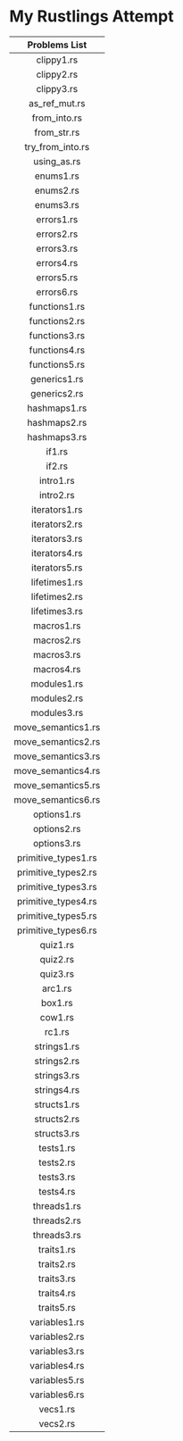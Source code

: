 # My Rustlings Attempt

|Problems List|
|:-----------:|
|clippy1.rs           |
| clippy2.rs          |
| clippy3.rs          |
| as_ref_mut.rs       |
| from_into.rs        |
| from_str.rs         |
| try_from_into.rs    |
| using_as.rs         |
| enums1.rs           |
| enums2.rs           |
| enums3.rs           |
| errors1.rs          |
| errors2.rs          |
| errors3.rs          |
| errors4.rs          |
| errors5.rs          |
| errors6.rs          |
| functions1.rs       |
| functions2.rs       |
| functions3.rs       |
| functions4.rs       |
| functions5.rs       |
| generics1.rs        |
| generics2.rs        |
| hashmaps1.rs        |
| hashmaps2.rs        |
| hashmaps3.rs        |
| if1.rs              |
| if2.rs              |
| intro1.rs           |
| intro2.rs           |
| iterators1.rs       |
| iterators2.rs       |
| iterators3.rs       |
| iterators4.rs       |
| iterators5.rs       |
| lifetimes1.rs       |
| lifetimes2.rs       |
| lifetimes3.rs       |
| macros1.rs          |
| macros2.rs          |
| macros3.rs          |
| macros4.rs          |
| modules1.rs         |
| modules2.rs         |
| modules3.rs         |
| move_semantics1.rs  |
| move_semantics2.rs  |
| move_semantics3.rs  |
| move_semantics4.rs  |
| move_semantics5.rs  |
| move_semantics6.rs  |
| options1.rs         |
| options2.rs         |
| options3.rs         |
| primitive_types1.rs |
| primitive_types2.rs |
| primitive_types3.rs |
| primitive_types4.rs |
| primitive_types5.rs |
| primitive_types6.rs |
| quiz1.rs            |
| quiz2.rs            |
| quiz3.rs            |
| arc1.rs             |
| box1.rs             |
| cow1.rs             |
| rc1.rs              |
| strings1.rs         |
| strings2.rs         |
| strings3.rs         |
| strings4.rs         |
| structs1.rs         |
| structs2.rs         |
| structs3.rs         |
| tests1.rs           |
| tests2.rs           |
| tests3.rs           |
| tests4.rs           |
| threads1.rs         |
| threads2.rs         |
| threads3.rs         |
| traits1.rs          |
| traits2.rs          |
| traits3.rs          |
| traits4.rs          |
| traits5.rs          |
| variables1.rs       |
| variables2.rs       |
| variables3.rs       |
| variables4.rs       |
| variables5.rs       |
| variables6.rs       |
| vecs1.rs            |
| vecs2.rs            |
